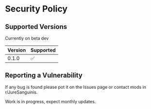 # Security Policy

## Supported Versions

Currently on beta dev

| Version | Supported          |
| ------- | ------------------ |
| 0.1.0   | :white_check_mark: |

## Reporting a Vulnerability

If any bug is found please pot it on the Issues page or contact mods in r/JureSanguinis.

Work is in progress, expect monthly updates.
